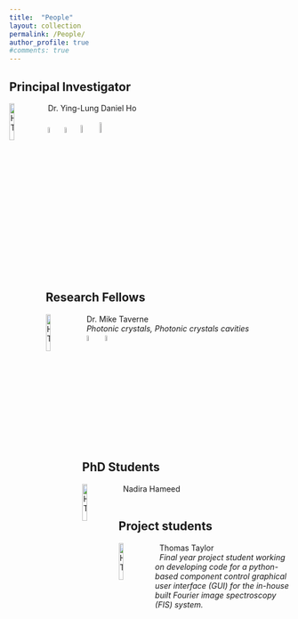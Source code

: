 ```yaml
---
title:  "People"
layout: collection
permalink: /People/
author_profile: true
#comments: true
---
```


## Principal Investigator

<img src="{{ site.url }}{{ site.baseurl }}/assets/profiles/profile_im_DH.jpg" alt="HT" style="float: left;width: 13%"/>&nbsp;Dr. Ying-Lung Daniel Ho<br>&nbsp; <br>&nbsp;<a href="https://www.northumbria.ac.uk/about-us/our-staff/h/daniel-ho/"><img src="{{ site.url }}{{ site.baseurl }}/assets/profiles/nuw.png" alt="HT" style="width: 5%; border: none; text-decoration: none"/></a>&nbsp;<a href="https://scholar.google.co.uk/citations?user=LNZN_NIAAAAJ"><img src="{{ site.url }}{{ site.baseurl }}/assets/profiles/google.png" alt="HT" style="width: 5%; border: none; text-decoration: none"/></a>&nbsp;<a href="https://www.linkedin.com/in/quantumgeezer/"><img src="{{ site.url }}{{ site.baseurl }}/assets/profiles/linkedin.png" alt="HT" style="width: 6%; border: none; text-decoration: none"/></a>&nbsp;<a href="https://www.researchgate.net/profile/Ying-Lung_Ho"><img src="{{ site.url }}{{ site.baseurl }}/assets/profiles/rg.png" alt="HT" style="width: 7%; border: none; text-decoration: none"/></a>&nbsp;

## Research Fellows

<img src="{{ site.url }}{{ site.baseurl }}/assets/profiles/profile_im_MT.jpg" alt="HT" style="float: left;width: 13%"/>&nbsp;
Dr. Mike Taverne<br>&nbsp;
*Photonic crystals, Photonic crystals cavities*<br>&nbsp;
<a href="https://www.northumbria.ac.uk/about-us/our-staff/t/mike-taverne"><img src="{{ site.url }}{{ site.baseurl }}/assets/profiles/nuw.png" alt="HT" style="width: 5%; border: none; text-decoration: none"/></a>&nbsp;
<a href="https://scholar.google.com/citations?user=9sFGPrEAAAAJ"><img src="{{ site.url }}{{ site.baseurl }}/assets/profiles/google.png" alt="HT" style="width: 5%; border: none; text-decoration: none"/></a>&nbsp;

## PhD Students

<img src="{{ site.url }}{{ site.baseurl }}/assets/profiles/profile_im_BO.jpg" alt="HT" style="float: left;width: 13%"/>&nbsp;
Nadira Hameed<br>&nbsp;

## Project students

<img src="{{ site.url }}{{ site.baseurl }}/assets/profiles/profile_im_HT.jpg" alt="HT" style="float: left;width: 13%"/>&nbsp;
Thomas Taylor<br>&nbsp;
*Final year project student working on developing code for a python-based component control graphical user interface (GUI) for the in-house built Fourier image spectroscopy (FIS) system.*<br>&nbsp;

<!--<img src="{{ site.url }}{{ site.baseurl }}/assets/profiles/profile_im_HT.jpg" alt="HT" style="float: left;width: 13%"/>&nbsp;
Kian Meadows<br>&nbsp;
*Final year project student working on developing code for a python-based component control graphical user interface (GUI) for the in-house built Fourier image spectroscopy (FIS) system.*<br>&nbsp;-->
